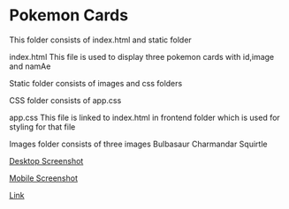 # Pokemon Cards

This folder consists of index.html and static folder

index.html
    This file is used to display three pokemon cards with id,image and namAe

Static folder consists of images and css folders

CSS folder consists of app.css

app.css
    This file is linked to index.html in frontend folder which is used for styling for that file

Images folder consists of three images
    Bulbasaur
    Charmandar
    Squirtle

[Desktop Screenshot](static/images/desktopscreenshot.png)

[Mobile Screenshot](static/images/mobilescreenshot.png)

[Link](https://venkatpantham.github.io/edyst-s19-choose-a-pokemon/frontend/index.html)